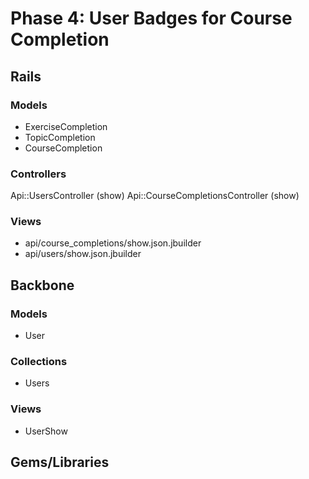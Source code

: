 # Phase 4: User Badges for Course Completion

## Rails
### Models
* ExerciseCompletion
* TopicCompletion
* CourseCompletion

### Controllers
Api::UsersController (show)
Api::CourseCompletionsController (show)

### Views
* api/course_completions/show.json.jbuilder
* api/users/show.json.jbuilder

## Backbone
### Models
* User

### Collections
* Users

### Views
* UserShow

## Gems/Libraries
